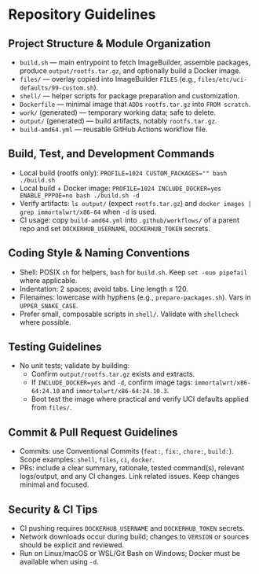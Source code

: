 # Repository Guidelines

## Project Structure & Module Organization
- `build.sh` — main entrypoint to fetch ImageBuilder, assemble packages, produce `output/rootfs.tar.gz`, and optionally build a Docker image.
- `files/` — overlay copied into ImageBuilder `FILES` (e.g., `files/etc/uci-defaults/99-custom.sh`).
- `shell/` — helper scripts for package preparation and customization.
- `Dockerfile` — minimal image that `ADD`s `rootfs.tar.gz` into `FROM scratch`.
- `work/` (generated) — temporary working data; safe to delete.
- `output/` (generated) — build artifacts, notably `rootfs.tar.gz`.
- `build-amd64.yml` — reusable GitHub Actions workflow file.

## Build, Test, and Development Commands
- Local build (rootfs only):
  `PROFILE=1024 CUSTOM_PACKAGES="" bash ./build.sh`
- Local build + Docker image:
  `PROFILE=1024 INCLUDE_DOCKER=yes ENABLE_PPPOE=no bash ./build.sh -d`
- Verify artifacts: `ls output/` (expect `rootfs.tar.gz`) and `docker images | grep immortalwrt/x86-64` when `-d` is used.
- CI usage: copy `build-amd64.yml` into `.github/workflows/` of a parent repo and set `DOCKERHUB_USERNAME`, `DOCKERHUB_TOKEN` secrets.

## Coding Style & Naming Conventions
- Shell: POSIX `sh` for helpers, `bash` for `build.sh`. Keep `set -euo pipefail` where applicable.
- Indentation: 2 spaces; avoid tabs. Line length ≤ 120.
- Filenames: lowercase with hyphens (e.g., `prepare-packages.sh`). Vars in `UPPER_SNAKE_CASE`.
- Prefer small, composable scripts in `shell/`. Validate with `shellcheck` where possible.

## Testing Guidelines
- No unit tests; validate by building:
  - Confirm `output/rootfs.tar.gz` exists and extracts.
  - If `INCLUDE_DOCKER=yes` and `-d`, confirm image tags: `immortalwrt/x86-64:24.10` and `immortalwrt/x86-64:24.10.3`.
  - Boot test the image where practical and verify UCI defaults applied from `files/`.

## Commit & Pull Request Guidelines
- Commits: use Conventional Commits (`feat:`, `fix:`, `chore:`, `build:`). Scope examples: `shell`, `files`, `ci`, `docker`.
- PRs: include a clear summary, rationale, tested command(s), relevant logs/output, and any CI changes. Link related issues. Keep changes minimal and focused.

## Security & CI Tips
- CI pushing requires `DOCKERHUB_USERNAME` and `DOCKERHUB_TOKEN` secrets.
- Network downloads occur during build; changes to `VERSION` or sources should be explicit and reviewed.
- Run on Linux/macOS or WSL/Git Bash on Windows; Docker must be available when using `-d`.
